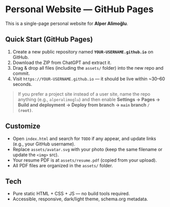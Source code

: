 # Personal Website — GitHub Pages

This is a single-page personal website for **Alper Alimoğlu**.

## Quick Start (GitHub Pages)

1. Create a new public repository named **`YOUR-USERNAME.github.io`** on GitHub.
2. Download the ZIP from ChatGPT and extract it.
3. Drag & drop all files (including the `assets/` folder) into the new repo and commit.
4. Visit `https://YOUR-USERNAME.github.io` — it should be live within ~30–60 seconds.

> If you prefer a project site instead of a user site, name the repo anything (e.g., `alperalimoglu`) and then enable **Settings → Pages → Build and deployment → Deploy from branch → `main` branch `/ (root)`**.

## Customize

- Open `index.html` and search for `TODO` if any appear, and update links (e.g., your GitHub username).
- Replace `assets/avatar.svg` with your photo (keep the same filename or update the `<img>` src).
- Your resume PDF is at `assets/resume.pdf` (copied from your upload).
- All PDF files are organized in the `assets/` folder.

## Tech

- Pure static HTML + CSS + JS — no build tools required.
- Accessible, responsive, dark/light theme, schema.org metadata.
